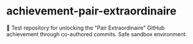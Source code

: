 # achievement-pair-extraordinaire
👥 Test repository for unlocking the "Pair Extraordinaire" GitHub achievement through co-authored commits. Safe sandbox environment.
